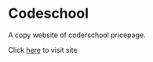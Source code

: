 # Codeschool
A copy website of coderschool pricepage.

Click [here](https://codeschool-pricepage.netlify.app/) to visit site
